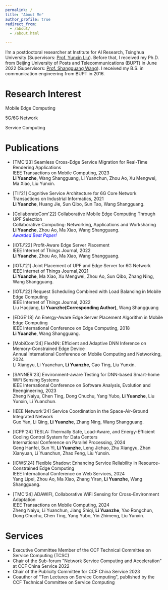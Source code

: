 ```yaml
---
permalink: /
title: "About Me"
author_profile: true
redirect_from: 
  - /about/
  - /about.html

---
```






I’m a postdoctoral researcher at Institute for AI Research, Tsinghua University (Supervisors: [Prof. Yunxin Liu](https://yunxinliu.github.io/)). Before that, I received my Ph.D. from Beijing University of Posts and Telecommunications (BUPT) in June 2022 (Supervisors: [Prof. Shangguang Wang](https://sguangwang.com)). I received my B.S. in communication engineering from BUPT in 2016.



# Research Interest

Mobile Edge Computing

5G/6G Network

Service Computing



# Publications

- [TMC'23] Seamless Cross-Edge Service Migration for Real-Time Rendering Applications    
  IEEE Transactions on Mobile Computing, 2023    
  **Li Yuanzhe**, Wang Shangguang, Li Yuanchun, Zhou Ao, Xu Mengwei, Ma Xiao, Liu Yunxin. 

- [TII'21] Cognitive Service Architecture for 6G Core Network    
  Transactions on Industrial Informatics, 2021    
  **Li Yuanzhe**, Huang Jie, Sun Qibo, Sun Tao, Wang Shangguang.

- [CollaborateCom'22] Collaborative Mobile Edge Computing Through UPF Selection    
  Collaborative Computing: Networking, Applications and Worksharing    
  **Li Yuanzhe**, Zhou Ao, Ma Xiao, Wang Shangguang.    
  *<font color=blue> Awarded Best Paper!</font>*

- [IOTJ'22] Profit-Aware Edge Server Placement    
  IEEE Internet of Things Journal, 2022    
   **Li Yuanzhe**, Zhou Ao, Ma Xiao, Wang Shangguang.

- [IOTJ'21] Joint Placement of UPF and Edge Server for 6G Network    
  IEEE Internet of Things Journal,2021    
  **Li Yuanzhe**, Ma Xiao, Xu Mengwei, Zhou Ao, Sun Qibo, Zhang Ning, Wang Shangguang.

- [IOTJ'22] Request Scheduling Combined with Load Balancing in Mobile Edge Computing    
  IEEE Internet of Things Journal, 2022    
  Liu Haojiang, **Li Yuanzhe(Corresponding Author)**, Wang Shangguang

- [EDGE'18] An Energy-Aware Edge Server Placement Algorithm in Mobile Edge Computing    
  IEEE International Conference on Edge Computing, 2018    
  **Li Yuanzhe**, Wang Shangguang. 

- [MobiCom'24] FlexNN: Efficient and Adaptive DNN Inference on Memory-Constrained Edge Device    
  Annual International Conference on Mobile Computing and Networking, 2024    
  Li Xiangyu, Li Yuanchun, **Li Yuanzhe**, Cao Ting, Liu Yunxin.

- [SANNER'23] Environment-aware Testing for DNN-based Smart-home WiFi Sensing Systems    
  IEEE International Conference on Software Analysis, Evolution and Reengineering, 2023    
  Zheng Naiyu, Chen Ting, Dong Chuchu, Yang Yubo, **Li Yuanzhe**, Liu Yunxin, Li Yuanchun.

- [IEEE Network'24] Service Coordination in the Space-Air-Ground Integrated Network    
  Guo Yan, Li Qing, **Li Yuanzhe**, Zhang Ning, Wang Shangguang. 

- [ICPP'24] TESLA: Thermally Safe, Load-Aware, and Energy-Efficient Cooling Control System for Data Centers    
  International Conference on Parallel Processing, 2024    
  Geng Hanfei, Sun Yi, **Li Yuanzhe**, Leng Jichao, Zhu Xiangyu, Zhan Xianyuan, Li Yuanchun, Zhao Feng, Liu Yunxin.

- [ICWS'24] Flexible Shadow: Enhancing Service Reliability in Resource-Constrained Edge Computing    
  IEEE International Conference on Web Services, 2024    
  Yang Lipei, Zhou Ao, Ma Xiao, Zhang Yiran, **Li Yuanzhe**, Wang Shangguang.

- [TMC'24] ADAWIFI, Collaborative WiFi Sensing for Cross-Environment Adaptation    
  IEEE Transactions on Mobile Computing, 2024    
  Zheng Naiyu, Li Yuanchun, Jiang Shiqi, **Li Yuanzhe**, Yao Rongchun, Dong Chuchu, Chen Ting, Yang Yubo, Yin Zhimeng, Liu Yunxin.

  

# Services

- Executive Committee Member of the CCF Technical Committee on Service Computing (TCSC)
- Chair of the Sub-forum "Network Service Computing and Acceleration" at CCF China Service 2022
- Chair of the Publicity Committee for CCF China Service 2023
- Coauthor of "Ten Lectures on Service Computing", published by the CCF Technical Committee on Service Computing
